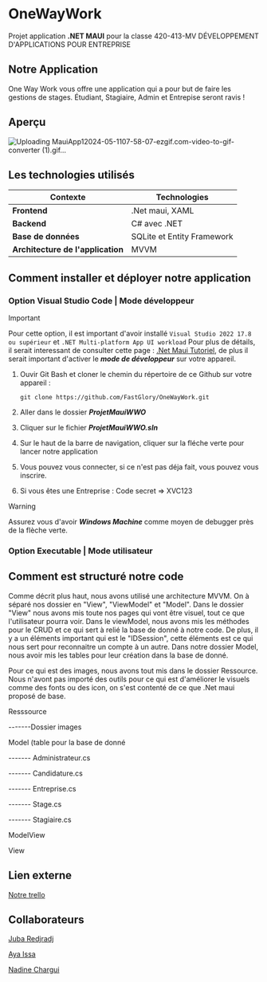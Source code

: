# OneWayWork
Projet application **.NET MAUI** pour la classe 420-413-MV DÉVELOPPEMENT D'APPLICATIONS POUR ENTREPRISE

## Notre Application
One Way Work vous offre une application qui a pour but de faire les gestions de stages. Étudiant, Stagiaire, Admin et Entrepise seront ravis !

## Aperçu
![Uploading MauiApp12024-05-1107-58-07-ezgif.com-video-to-gif-converter (1).gif…]()

## Les technologies utilisés 

| Contexte  | Technologies |
| ------------- | ------------- |
| **Frontend** | .Net maui, XAML |
| **Backend** | C# avec .NET |
| **Base de données** | SQLite et Entity Framework |
| **Architecture de l'application** | MVVM |

## Comment installer et déployer notre application

### Option Visual Studio Code | Mode développeur
> [!IMPORTANT]
> Pour cette option, il est important d'avoir installé `Visual Studio 2022 17.8 ou supérieur` et `.NET Multi-platform App UI workload`
>  Pour plus de détails, il serait interessant de consulter cette page : [.Net Maui Tutoriel](https://dotnet.microsoft.com/en-us/learn/maui/first-app-tutorial/install), de plus il serait important d'activer le ***mode de développeur*** sur votre appareil.

1. Ouvir Git Bash et cloner le chemin du répertoire de ce Github sur votre appareil : 
   ```
   git clone https://github.com/FastGlory/OneWayWork.git
   ```
2. Aller dans le dossier ***ProjetMauiWWO***

3. Cliquer sur le fichier ***ProjetMauiWWO.sln***

4. Sur le haut de la barre de navigation, cliquer sur la fléche verte pour lancer notre application

5. Vous pouvez vous connecter, si ce n'est pas déja fait, vous pouvez vous inscrire.
  
7. Si vous êtes une Entreprise : Code secret => XVC123


> [!WARNING]
> Assurez vous d'avoir ***Windows Machine*** comme moyen de debugger près de la flèche verte.


### Option Executable | Mode utilisateur



## Comment est structuré notre code

Comme décrit plus haut, nous avons utilisé une architecture MVVM. On à séparé nos dossier en "View", "ViewModel" et "Model". Dans le dossier "View" nous avons mis toute nos pages qui vont être visuel, tout ce que l'utilisateur pourra voir. Dans le viewModel, nous avons mis les méthodes pour le CRUD et ce qui sert à relié la base de donné à notre code. De plus, il y a un éléments important qui est le "IDSession", cette éléments est ce qui nous sert pour reconnaitre un compte à un autre. Dans notre dossier Model, nous avoir mis les tables pour leur création dans la base de donné.

Pour ce qui est des images, nous avons tout mis dans le dossier Ressource. Nous n'avont pas importé des outils pour ce qui est d'améliorer le visuels comme des fonts ou des icon, on s'est contenté de ce que .Net maui proposé de base.

Resssource

-------Dossier images

Model (table pour la base de donné

------- Administrateur.cs

------- Candidature.cs

------- Entreprise.cs

------- Stage.cs

------- Stagiaire.cs



ModelView 

View




## Lien externe
[Notre trello](https://trello.com/invite/b/RDL4M1o0/ATTI6310eb61ccd7765e676c0b5163f53407686A2745/onewaywork)


## Collaborateurs
[Juba Redjradj](https://github.com/FastGlory)

[Aya Issa](https://github.com/AyaIssa1)

[Nadine Chargui](https://github.com/Nchargui)
